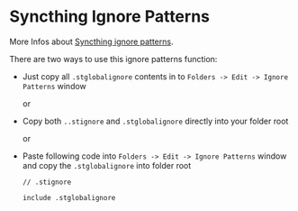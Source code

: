 # Syncthing Ignore Patterns
More Infos about [Syncthing ignore patterns](https://docs.syncthing.net/users/ignoring.html).

There are two ways to use this ignore patterns function:

* Just copy all ```.stglobalignore``` contents in to ```Folders -> Edit -> Ignore Patterns``` window

    or
* Copy both ```..stignore``` and ```.stglobalignore``` directly into your folder root

    or

* Paste following code into ```Folders -> Edit -> Ignore Patterns``` window and copy the ```.stglobalignore``` into folder root
    ```     
    // .stignore

    include .stglobalignore
    ```